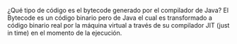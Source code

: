 ¿Qué tipo de código es el bytecode generado por el compilador de Java?
El Bytecode es un código binario pero de Java el cual es transformado a código binario real por la máquina virtual a través de su compilador JIT (just in time) en el momento de la ejecución.
